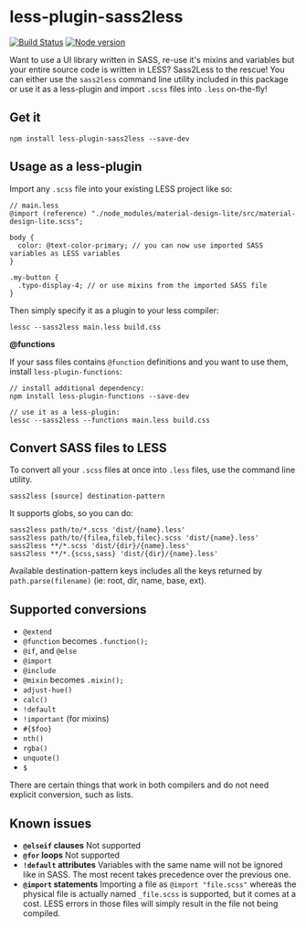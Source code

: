 # less-plugin-sass2less

[![Build Status](https://travis-ci.org/mediafreakch/less-plugin-sass2less.svg?branch=master)](https://travis-ci.org/mediafreakch/less-plugin-sass2less) [![Node version](https://img.shields.io/node/v/less-plugin-sass2less.svg?style=flat)](http://nodejs.org/download/)

Want to use a UI library written in SASS, re-use it's mixins and variables but your entire source code is written in LESS? Sass2Less to the rescue! You can either use the `sass2less` command line utility included in this package or use it as a less-plugin and import `.scss` files into `.less` on-the-fly!

## Get it

`npm install less-plugin-sass2less --save-dev`

## Usage as a less-plugin

Import any `.scss` file into your existing LESS project like so:

```
// main.less
@import (reference) "./node_modules/material-design-lite/src/material-design-lite.scss";

body {
  color: @text-color-primary; // you can now use imported SASS variables as LESS variables
}

.my-button {
  .typo-display-4; // or use mixins from the imported SASS file
}
```

Then simply specify it as a plugin to your less compiler:

`lessc --sass2less main.less build.css`

**@functions**

If your sass files contains `@function` definitions and you want to use them, install `less-plugin-functions`:

```
// install additional dependency:
npm install less-plugin-functions --save-dev

// use it as a less-plugin:
lessc --sass2less --functions main.less build.css
```

## Convert SASS files to LESS

To convert all your `.scss` files at once into `.less` files, use the command line utility.

`sass2less [source] destination-pattern`

It supports globs, so you can do:

```
sass2less path/to/*.scss 'dist/{name}.less'
sass2less path/to/{filea,fileb,filec}.scss 'dist/{name}.less'
sass2less **/*.scss 'dist/{dir}/{name}.less'
sass2less **/*.{scss,sass} 'dist/{dir}/{name}.less'
```

Available destination-pattern keys includes all the keys returned by `path.parse(filename)` (ie: root, dir, name, base, ext).

## Supported conversions

- `@extend`
- `@function` becomes `.function();`
- `@if`, and `@else`
- `@import`
- `@include`
- `@mixin` becomes `.mixin();`
- `adjust-hue()`
- `calc()`
- `!default`
- `!important` (for mixins)
- `#{$foo}`
- `nth()`
- `rgba()`
- `unquote()`
- `$`

There are certain things that work in both compilers and do not need explicit conversion, such as lists.

## Known issues

- **`@elseif` clauses** Not supported
- **`@for` loops** Not supported
- **`!default` attributes** Variables with the same name will not be ignored like in SASS. The most recent takes precedence over the previous one.
- **`@import` statements** Importing a file as `@import "file.scss"` whereas the physical file is actually named `_file.scss` is supported, but it comes at a cost. LESS errors in those files will simply result in the file not being compiled.
